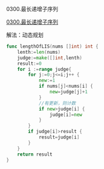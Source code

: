 0300.最长递增子序列

[0300.最长递增子序列](https://leetcode-cn.com/problems/longest-increasing-subsequence/)

解法：动态规划

```go
func lengthOfLIS(nums []int) int {
	lenth:=len(nums)
	judge:=make([]int,lenth)
	result:=0
	for i :=range judge{
		for j:=0;j<=i;j++ {
			new:=1
			if nums[j]<nums[i] {
				new=judge[j]+1
			}
			//有更新，则计数
			if new>judge[i] {
				judge[i]=new
			}
		}
		if judge[i]>result {
			result=judge[i]
		}
	}
	return result
}
```
